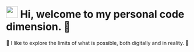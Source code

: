 <h1><img height=32 width=32 src="https://media.giphy.com/media/hvRJCLFzcasrR4ia7z/giphy.gif" width="25px"> Hi, welcome to my personal code dimension. 🔮</h1>

🌲 I like to explore the limits of what is possible, both digitally and in reality. 🚀
